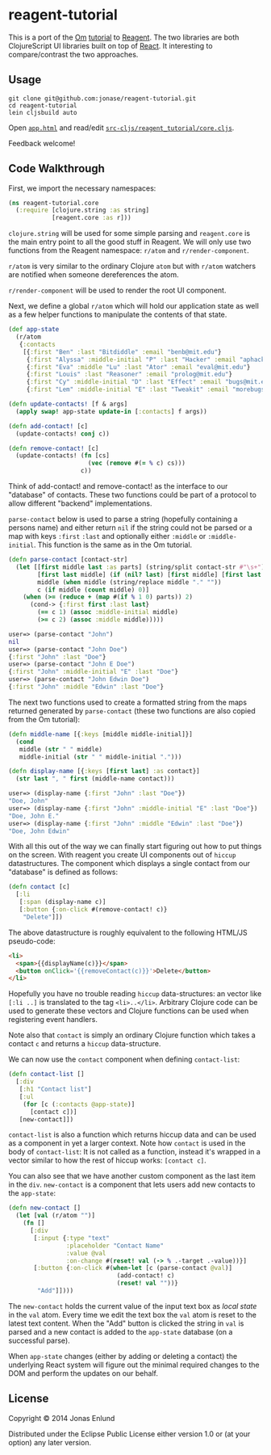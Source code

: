 # reagent-tutorial

This is a port of the [Om](https://github.com/swannodette/om)
[tutorial](https://github.com/swannodette/om/wiki/Tutorial) to
[Reagent](https://github.com/holmsand/reagent). The two libraries
are both ClojureScript UI libraries built on top of
[React](http://facebook.github.io/react/). It interesting to
compare/contrast the two approaches.

## Usage

    git clone git@github.com:jonase/reagent-tutorial.git
    cd reagent-tutorial
    lein cljsbuild auto

Open [`app.html`](https://github.com/jonase/reagent-tutorial/blob/master/app.html) and read/edit [`src-cljs/reagent_tutorial/core.cljs`](https://github.com/jonase/reagent-tutorial/blob/master/src-cljs/reagent_tutorial/core.cljs).

Feedback welcome!

## Code Walkthrough

First, we import the necessary namespaces:

```clojure
(ns reagent-tutorial.core
  (:require [clojure.string :as string]
            [reagent.core :as r]))
```

`clojure.string` will be used for some simple parsing and
`reagent.core` is the main entry point to all the good stuff in
Reagent. We will only use two functions from the Reagent namespace:
`r/atom` and `r/render-component`.

`r/atom` is very similar to the ordinary Clojure `atom` but with
`r/atom` watchers are notified when someone dereferences the atom.

`r/render-component` will be used to render the root UI component.

Next, we define a global `r/atom` which will hold our application
state as well as a few helper functions to manipulate the contents of
that state.

```clojure
(def app-state
  (r/atom
   {:contacts
    [{:first "Ben" :last "Bitdiddle" :email "benb@mit.edu"}
     {:first "Alyssa" :middle-initial "P" :last "Hacker" :email "aphacker@mit.edu"}
     {:first "Eva" :middle "Lu" :last "Ator" :email "eval@mit.edu"}
     {:first "Louis" :last "Reasoner" :email "prolog@mit.edu"}
     {:first "Cy" :middle-initial "D" :last "Effect" :email "bugs@mit.edu"}
     {:first "Lem" :middle-initial "E" :last "Tweakit" :email "morebugs@mit.edu"}]}))

(defn update-contacts! [f & args]
  (apply swap! app-state update-in [:contacts] f args))

(defn add-contact! [c]
  (update-contacts! conj c))

(defn remove-contact! [c]
  (update-contacts! (fn [cs]
                      (vec (remove #(= % c) cs)))
                    c))
```

Think of add-contact! and remove-contact! as the interface to our
"database" of contacts. These two functions could be part of a
protocol to allow different "backend" implementations.

`parse-contact` below is used to parse a string (hopefully containing
a persons name) and either return `nil` if the string could not be
parsed or a map with keys `:first` `:last` and optionally either
`:middle` or `:middle-initial`. This function is the same as in the Om
tutorial.

```clojure
(defn parse-contact [contact-str]
  (let [[first middle last :as parts] (string/split contact-str #"\s+")
        [first last middle] (if (nil? last) [first middle] [first last middle])
        middle (when middle (string/replace middle "." ""))
        c (if middle (count middle) 0)]
    (when (>= (reduce + (map #(if % 1 0) parts)) 2)
      (cond-> {:first first :last last}
        (== c 1) (assoc :middle-initial middle)
        (>= c 2) (assoc :middle middle)))))
```

```clojure
user=> (parse-contact "John")
nil
user=> (parse-contact "John Doe")
{:first "John" :last "Doe"}
user=> (parse-contact "John E Doe")
{:first "John" :middle-initial "E" :last "Doe"}
user=> (parse-contact "John Edwin Doe")
{:first "John" :middle "Edwin" :last "Doe"}
```

The next two functions used to create a formatted string from the maps
returned generated by `parse-contact` (these two functions are also
copied from the Om tutorial):

```clojure
(defn middle-name [{:keys [middle middle-initial]}]
  (cond
   middle (str " " middle)
   middle-initial (str " " middle-initial ".")))

(defn display-name [{:keys [first last] :as contact}]
  (str last ", " first (middle-name contact)))
```

```clojure
user=> (display-name {:first "John" :last "Doe"})
"Doe, John"
user=> (display-name {:first "John" :middle-initial "E" :last "Doe"})
"Doe, John E."
user=> (display-name {:first "John" :middle "Edwin" :last "Doe"})
"Doe, John Edwin"
```

With all this out of the way we can finally start figuring out how to
put things on the screen. With reagent you create UI components out of `hiccup` datastructures. The component which displays a single contact from our "database" is defined as follows:

```clojure
(defn contact [c]
  [:li
   [:span (display-name c)]
   [:button {:on-click #(remove-contact! c)} 
    "Delete"]])
```

The above datastructure is roughly equivalent to the following HTML/JS pseudo-code:

```html
<li>
  <span>{{displayName(c)}}</span>
  <button onClick='{{removeContact(c)}}'>Delete</button>
</li>
```

Hopefully you have no trouble reading `hiccup` data-structures: an
vector like `[:li ..]` is translated to the tag
`<li>..</li>`. Arbitrary Clojure code can be used to generate these
vectors and Clojure functions can be used when registering event
handlers.

Note also that `contact` is simply an ordinary Clojure function which
takes a contact `c` and returns a `hiccup` data-structure.

We can now use the `contact` component when defining `contact-list`:

```clojure
(defn contact-list []
  [:div
   [:h1 "Contact list"]
   [:ul
    (for [c (:contacts @app-state)]
      [contact c])]
   [new-contact]])
```

`contact-list` is also a function which returns hiccup data and can be
used as a component in yet a larger context. Note how `contact` is
used in the body of `contact-list`: It is not called as a function,
instead it's wrapped in a vector similar to how the rest of hiccup
works: `[contact c]`.

You can also see that we have another custom component as the last
item in the `div`. `new-contact` is a component that lets users add
new contacts to the `app-state`:

```clojure
(defn new-contact []
  (let [val (r/atom "")]
    (fn []
      [:div
       [:input {:type "text"
                :placeholder "Contact Name"
                :value @val
                :on-change #(reset! val (-> % .-target .-value))}]
       [:button {:on-click #(when-let [c (parse-contact @val)]
                              (add-contact! c)
                              (reset! val ""))} 
        "Add"]])))
```

The `new-contact` holds the current value of the input text box as
*local state* in the `val` atom. Every time we edit the text box the
`val` atom is reset to the latest text content. When the "Add" button
is clicked the string in `val` is parsed and a new contact is added to
the `app-state` database (on a successful parse).

When `app-state` changes (either by adding or deleting a contact) the
underlying React system will figure out the minimal required changes
to the DOM and perform the updates on our behalf.


## License

Copyright © 2014 Jonas Enlund

Distributed under the Eclipse Public License either version 1.0 or (at
your option) any later version.
